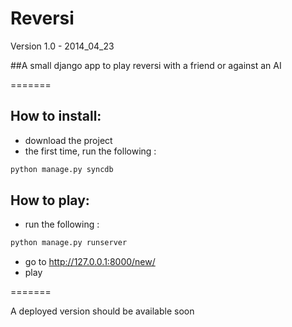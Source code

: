 Reversi
=======

Version 1.0 - 2014_04_23

##A small django app to play reversi with a friend or against an AI

=======

How to install:
-------
 - download the project
 - the first time, run the following :
```python
python manage.py syncdb
```

How to play:
------- 
 - run the following : 
```python
python manage.py runserver
```
 - go to http://127.0.0.1:8000/new/
 - play

=======

A deployed version should be available soon
